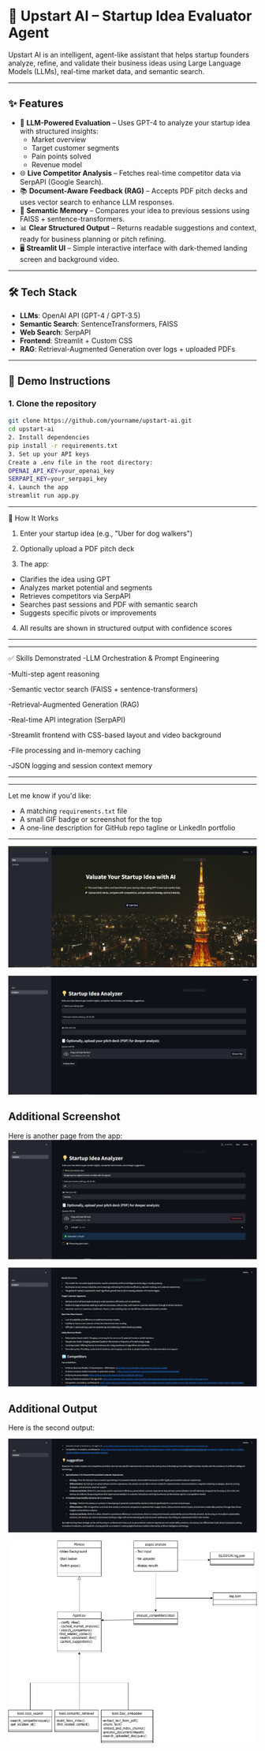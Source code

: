 # 🚀 Upstart AI – Startup Idea Evaluator Agent

Upstart AI is an intelligent, agent-like assistant that helps startup founders analyze, refine, and validate their business ideas using Large Language Models (LLMs), real-time market data, and semantic search.

---

## ✨ Features

- 🧠 **LLM-Powered Evaluation** – Uses GPT-4 to analyze your startup idea with structured insights:
  - Market overview
  - Target customer segments
  - Pain points solved
  - Revenue model
- 🌐 **Live Competitor Analysis** – Fetches real-time competitor data via SerpAPI (Google Search).
- 📚 **Document-Aware Feedback (RAG)** – Accepts PDF pitch decks and uses vector search to enhance LLM responses.
- 🧠 **Semantic Memory** – Compares your idea to previous sessions using FAISS + sentence-transformers.
- 📊 **Clear Structured Output** – Returns readable suggestions and context, ready for business planning or pitch refining.
- 🖥 **Streamlit UI** – Simple interactive interface with dark-themed landing screen and background video.

---

## 🛠 Tech Stack

- **LLMs**: OpenAI API (GPT-4 / GPT-3.5)
- **Semantic Search**: SentenceTransformers, FAISS
- **Web Search**: SerpAPI
- **Frontend**: Streamlit + Custom CSS
- **RAG**: Retrieval-Augmented Generation over logs + uploaded PDFs

---

## 🧪 Demo Instructions

### 1. Clone the repository

```bash
git clone https://github.com/yourname/upstart-ai.git
cd upstart-ai
2. Install dependencies
pip install -r requirements.txt
3. Set up your API keys
Create a .env file in the root directory:
OPENAI_API_KEY=your_openai_key
SERPAPI_KEY=your_serpapi_key
4. Launch the app
streamlit run app.py
```
---
🔄 How It Works
1) Enter your startup idea (e.g., "Uber for dog walkers")

2) Optionally upload a PDF pitch deck

3) The app:
  -  Clarifies the idea using GPT
  -  Analyzes market potential and segments
  -  Retrieves competitors via SerpAPI
  -  Searches past sessions and PDF with semantic search
  -  Suggests specific pivots or improvements

4) All results are shown in structured output with confidence scores
---

---
✅ Skills Demonstrated
-LLM Orchestration & Prompt Engineering

-Multi-step agent reasoning

-Semantic vector search (FAISS + sentence-transformers)

-Retrieval-Augmented Generation (RAG)

-Real-time API integration (SerpAPI)

-Streamlit frontend with CSS-based layout and video background

-File processing and in-memory caching

-JSON logging and session context memory

---


---
Let me know if you'd like:
- A matching `requirements.txt` file
- A small GIF badge or screenshot for the top
- A one-line description for GitHub repo tagline or LinkedIn portfolio
---
![Main Profile Screenshot](main%20profile%20screenshot.PNG)

![Page Screenshot](page%20scrreenshot.PNG)
## Additional Screenshot

Here is another page from the app:
![Page 2](page2.PNG)

![Outcome 1](outcome1.PNG)

## Additional Output

Here is the second output:

![Output 2](outpit2.PNG)

![Output 3](agent.drawio.PNG)




